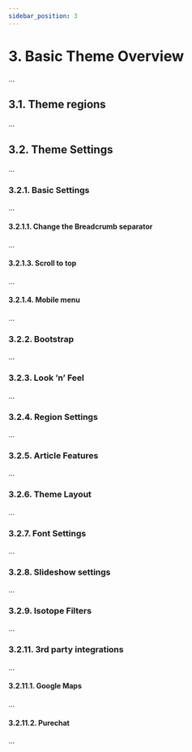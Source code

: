 ```yaml
---
sidebar_position: 3
---
```



# 3. Basic Theme Overview

...

## 3.1. Theme regions

...


## 3.2. Theme Settings

...


### 3.2.1. Basic Settings

...


#### 3.2.1.1. Change the Breadcrumb separator

...


#### 3.2.1.3. Scroll to top

...


#### 3.2.1.4. Mobile menu

...


### 3.2.2. Bootstrap

...

### 3.2.3. Look ’n’ Feel

...

### 3.2.4. Region Settings

...

### 3.2.5. Article Features

...

### 3.2.6. Theme Layout

...

### 3.2.7. Font Settings

...

### 3.2.8. Slideshow settings

...

### 3.2.9. Isotope Filters

...

### 3.2.11. 3rd party integrations

...

#### 3.2.11.1. Google Maps

...

#### 3.2.11.2. Purechat

...

